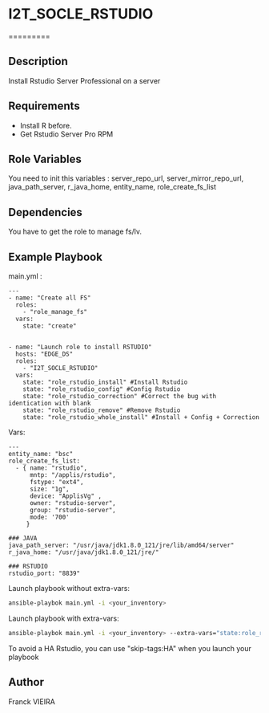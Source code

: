 # I2T_SOCLE_RSTUDIO
=========

Description
------------
Install Rstudio Server Professional on a server

Requirements
------------
- Install R before.
- Get Rstudio Server Pro RPM

Role Variables
------------
You need to init this variables :
server_repo_url, server_mirror_repo_url, java_path_server, r_java_home, entity_name, role_create_fs_list

Dependencies
------------
You have to get the role to manage fs/lv.

Example Playbook
------------

main.yml :

```
---
- name: "Create all FS"
  roles:
    - "role_manage_fs"
  vars:
    state: "create"


- name: "Launch role to install RSTUDIO"
  hosts: "EDGE_DS"
  roles:
    - "I2T_SOCLE_RSTUDIO"
  vars:
    state: "role_rstudio_install" #Install Rstudio
    state: "role_rstudio_config" #Config Rstudio
    state: "role_rstudio_correction" #Correct the bug with identication with blank
    state: "role_rstudio_remove" #Remove Rstudio
    state: "role_rstudio_whole_install" #Install + Config + Correction
```

Vars:
```
---
entity_name: "bsc"
role_create_fs_list: 
  - { name: "rstudio",
      mntp: "/applis/rstudio",
      fstype: "ext4",
      size: "1g",
      device: "ApplisVg" ,
      owner: "rstudio-server",
      group: "rstudio-server",
      mode: '700'
     }

### JAVA
java_path_server: "/usr/java/jdk1.8.0_121/jre/lib/amd64/server"
r_java_home: "/usr/java/jdk1.8.0_121/jre/"

### RSTUDIO
rstudio_port: "8839"
```


Launch playbook without extra-vars:
```bash
ansible-playbok main.yml -i <your_inventory>
```

Launch playbook with extra-vars:
```bash
ansible-playbok main.yml -i <your_inventory> --extra-vars="state:role_rstudio_<install,config,correction,remove,whole_install>"
```

To avoid a HA Rstudio, you can use "skip-tags:HA" when you launch your playbook

Author
------------
Franck VIEIRA
